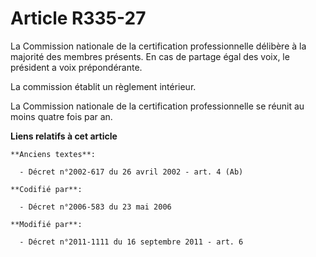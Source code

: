 # Article R335-27

La Commission nationale de la certification professionnelle délibère à la majorité des membres présents. En cas de partage
égal des voix, le président a voix prépondérante.

La commission établit un règlement intérieur.

La Commission nationale de la certification professionnelle se réunit au moins quatre fois par an.

**Liens relatifs à cet article**

	**Anciens textes**:

	  - Décret n°2002-617 du 26 avril 2002 - art. 4 (Ab)

	**Codifié par**:

	  - Décret n°2006-583 du 23 mai 2006

	**Modifié par**:

	  - Décret n°2011-1111 du 16 septembre 2011 - art. 6
